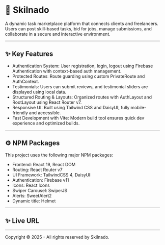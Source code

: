 # 🎁 Skilnado

A dynamic task marketplace platform that connects clients and freelancers. Users can post skill-based tasks, bid for jobs, manage submissions, and collaborate in a secure and interactive environment.

---

## ✨ Key Features

- Authentication System:
User registration, login, logout using Firebase Authentication with context-based auth management.
- Protected Routes:
Route guarding using custom PrivateRoute and AuthContext.
- Testimonials:
Users can submit reviews, and testimonial sliders are displayed using local data.
- Structured Routing & Layouts:
Organized routes with AuthLayout and RootLayout using React Router v7.
- Responsive UI:
Built using Tailwind CSS and DaisyUI, fully mobile-friendly and accessible.
- Fast Development with Vite:
Modern build tool ensures quick dev experience and optimized builds.

---

## ⚙️ NPM Packages

This project uses the following major NPM packages:
- Frontend: React 19, React DOM
- Routing: React Router v7
- UI Framework: TailwindCSS 4, DaisyUI
- Authentication: Firebase v11
- Icons: React Icons
- Swiper Carousel: SwiperJS
- Alerts: SweetAlert2
- Dynamic title: Helmet

---

## ✨ Live URL

---

Copyright © 2025 - All rights reserved by Skilnado.
